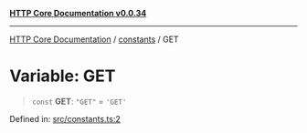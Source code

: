 [**HTTP Core Documentation v0.0.34**](../../README.md)

***

[HTTP Core Documentation](../../modules.md) / [constants](../README.md) / GET

# Variable: GET

> `const` **GET**: `"GET"` = `'GET'`

Defined in: [src/constants.ts:2](https://github.com/stonemjs/http-core/blob/424f80742be298e137f118c0e2e80266a8a78f3c/src/constants.ts#L2)
